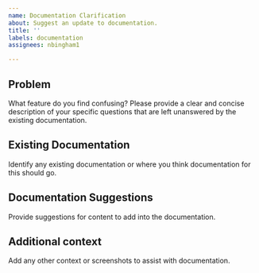 ```yaml
---
name: Documentation Clarification
about: Suggest an update to documentation.
title: ''
labels: documentation
assignees: nbingham1

---
```


## Problem
What feature do you find confusing? Please provide a clear and concise description of your specific questions that are left unanswered by the existing documentation.

## Existing Documentation
Identify any existing documentation or where you think documentation for this should go.

## Documentation Suggestions
Provide suggestions for content to add into the documentation.

## Additional context
Add any other context or screenshots to assist with documentation.
